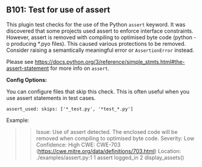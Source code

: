 ## B101: Test for use of assert

This plugin test checks for the use of the Python `assert` keyword. It
was discovered that some projects used assert to enforce interface
constraints. However, assert is removed with compiling to optimised byte
code (python -o producing \*.pyo files). This caused various protections
to be removed. Consider raising a semantically meaningful error or
`AssertionError` instead.

Please see
<https://docs.python.org/3/reference/simple_stmts.html#the-assert-statement>
for more info on `assert`.

**Config Options:**

You can configure files that skip this check. This is often useful when
you use assert statements in test cases.

`assert_used:
skips: ['*_test.py', '*test_*.py']`


Example:

>> Issue: Use of assert detected. The enclosed code will be removed when
compiling to optimised byte code.
Severity: Low   Confidence: High
CWE: CWE-703 (https://cwe.mitre.org/data/definitions/703.html)
Location: ./examples/assert.py:1
1 assert logged_in
2 display_assets()